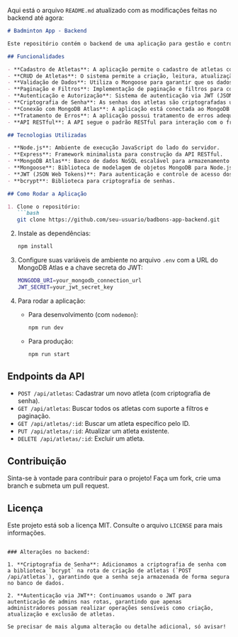 Aqui está o arquivo `README.md` atualizado com as modificações feitas no backend até agora:

```markdown
# Badminton App - Backend

Este repositório contém o backend de uma aplicação para gestão e controle de atletas de badminton. O sistema foi desenvolvido utilizando Node.js, Express e MongoDB com o Mongoose para interação com o banco de dados.

## Funcionalidades

- **Cadastro de Atletas**: A aplicação permite o cadastro de atletas com dados como nome, idade, email, telefone, sexo, nível e filial.
- **CRUD de Atletas**: O sistema permite a criação, leitura, atualização e exclusão (CRUD) de atletas.
- **Validação de Dados**: Utiliza o Mongoose para garantir que os dados dos atletas sejam válidos, como verificar o tipo de dado, o formato do email, e a enumeração do nível.
- **Paginação e Filtros**: Implementação de paginação e filtros para consultas de atletas, permitindo a busca de atletas por critérios específicos e com controle de quantidade de dados retornados por página.
- **Autenticação e Autorização**: Sistema de autenticação via JWT (JSON Web Tokens), permitindo controle de acesso para admins e usuários comuns.
- **Criptografia de Senha**: As senhas dos atletas são criptografadas utilizando a biblioteca `bcrypt` antes de serem armazenadas no banco de dados.
- **Conexão com MongoDB Atlas**: A aplicação está conectada ao MongoDB Atlas, oferecendo uma solução de banco de dados escalável e segura na nuvem.
- **Tratamento de Erros**: A aplicação possui tratamento de erros adequado, respondendo com mensagens claras para facilitar a depuração.
- **API RESTful**: A API segue o padrão RESTful para interação com o frontend, oferecendo endpoints para todas as operações de CRUD.

## Tecnologias Utilizadas

- **Node.js**: Ambiente de execução JavaScript do lado do servidor.
- **Express**: Framework minimalista para construção da API RESTful.
- **MongoDB Atlas**: Banco de dados NoSQL escalável para armazenamento dos dados dos atletas.
- **Mongoose**: Biblioteca de modelagem de objetos MongoDB para Node.js, utilizada para definir os esquemas de dados e facilitar a interação com o banco de dados.
- **JWT (JSON Web Tokens)**: Para autenticação e controle de acesso dos usuários.
- **bcrypt**: Biblioteca para criptografia de senhas.

## Como Rodar a Aplicação

1. Clone o repositório:
   ```bash
   git clone https://github.com/seu-usuario/badbons-app-backend.git
   ```
   
2. Instale as dependências:
   ```bash
   npm install
   ```
   
3. Configure suas variáveis de ambiente no arquivo `.env` com a URL do MongoDB Atlas e a chave secreta do JWT:
   ```bash
   MONGODB_URI=your_mongodb_connection_url
   JWT_SECRET=your_jwt_secret_key
   ```

4. Para rodar a aplicação:
   - Para desenvolvimento (com `nodemon`):
     ```bash
     npm run dev
     ```
   - Para produção:
     ```bash
     npm run start
     ```

## Endpoints da API

- `POST /api/atletas`: Cadastrar um novo atleta (com criptografia de senha).
- `GET /api/atletas`: Buscar todos os atletas com suporte a filtros e paginação.
- `GET /api/atletas/:id`: Buscar um atleta específico pelo ID.
- `PUT /api/atletas/:id`: Atualizar um atleta existente.
- `DELETE /api/atletas/:id`: Excluir um atleta.

## Contribuição

Sinta-se à vontade para contribuir para o projeto! Faça um fork, crie uma branch e submeta um pull request.

## Licença

Este projeto está sob a licença MIT. Consulte o arquivo `LICENSE` para mais informações.
```

### Alterações no backend:

1. **Criptografia de Senha**: Adicionamos a criptografia de senha com a biblioteca `bcrypt` na rota de criação de atletas (`POST /api/atletas`), garantindo que a senha seja armazenada de forma segura no banco de dados.

2. **Autenticação via JWT**: Continuamos usando o JWT para autenticação de admins nas rotas, garantindo que apenas administradores possam realizar operações sensíveis como criação, atualização e exclusão de atletas.

Se precisar de mais alguma alteração ou detalhe adicional, só avisar!
